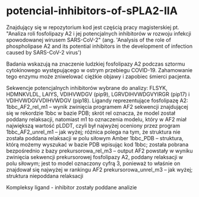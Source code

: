 # potencial-inhibitors-of-sPLA2-IIA

Znajdujący się w repozytorium kod jest częścią pracy magisterskiej pt. "Analiza roli fosfolipazy A2 i jej potencjalnych inhibitorów w rozwoju infekcji spowodowanej wirusem SARS-CoV-2" (ang. 'Analysis of the role of phospholipase A2 and its potential inhibitors in the development of infection caused by SARS-CoV-2 virus')

Badania wskazują na znaczenie ludzkiej fosfolipazy A2 podczas sztormu cytokinowego występującego w ostrym przebiegu COVID-19. Zahamowanie tego enzymu może zniwelować ciężkie objawy i zapobiec śmierci pacjenta.

Sekwencje potencjalnych inhibitorów wybrane do analizy: FLSYK, HDMNKVLDL, LAIYS, VDIHVWDGV (pip9), LGRVDIHVWDGVYIRGR (pip17) i VDIHVWDGVVDIHVWDGV (pip18).
Ligandy reprezentujące fosfolipazę A2:
1bbc_AF2_rel_m1 – wynik zwinięcia programem AF2 sekwencji znajdującej się  w rekordzie 1bbc w bazie PDB; skrót rel oznacza, że model został poddany relaksacji, natomiast m1 to oznaczenia modelu, który w AF2 miał największą wartość  pLDDT, czyli był najwyżej oceniony przez program
1bbc_AF2_unrel_m1 – jak wyżej; różnica polega na tym, że struktura nie została poddana relaksacji w polu siłowym Amber
1bbc_PDB – struktura, którą możemy wyszukać w bazie PDB wpisując kod 1bbc; została pobrana bezpośrednio z bazy
prekursorowa_rel_m3 – output AF2  powstały w wyniku zwinięcia sekwencji prekursorowej fosfolipazy A2, poddany relaksacji w polu siłowym; jest to model  oznaczony cyfrą 3, ponieważ to właśnie on znajdował się najwyżej w rankingu AF2
prekursorowa_unrel_m3 – jak wyżej; struktura niepoddana relaksacji

Kompleksy ligand - inhibitor zostały poddane analizie

